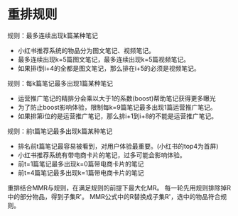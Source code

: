 # 重排规则

规则：最多连续出现k篇某种笔记

- 小红书推荐系统的物品分为图文笔记、视频笔记。
- 最多连续出现k=5篇图文笔记，最多连续出现k=5篇视频笔记。
- 如果排i到i+4的全都是图文笔记，那么排在i+5的必须是视频笔记。

规则：每k篇笔记最多出现1篇某种笔记

- 运营推广笔记的精排分会乘以大于1的系数(boost)帮助笔记获得更多曝光
- 为了防止boost影响体验，限制每k=9篇笔记最多出现1篇运营推广笔记。
- 如果排第i位的是运营推广笔记，那么排i+1到i+8的不能是运营推广笔记。

规则：前t篇笔记最多出现k篇某种笔记

- 排名前t篇笔记最容易被看到，对用户体验最重要。(小红书的top4为首屏)
- 小红书推荐系统有带电商卡片的笔记，过多可能会影响体验。
- 前t=1篇笔记最多出现k=0篇带电商卡片的笔记
- 前t=4篇笔记最多出现k=1篇带电商卡片的笔记

重排结合MMR与规则，在满足规则的前提下最大化MR。
每一轮先用规则排除掉R中的部分物品，得到子集R'。
MMR公式中的R替换成子集R'，选中的物品符合规则。